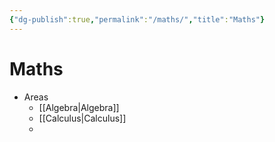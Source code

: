 ```yaml
---
{"dg-publish":true,"permalink":"/maths/","title":"Maths"}
---
```


# Maths
- Areas
	- [[Algebra\|Algebra]]
	- [[Calculus\|Calculus]]
	- 